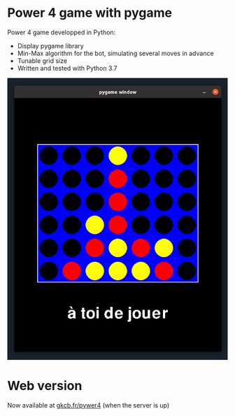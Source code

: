 # Power 4 game with pygame

Power 4 game developped in Python:
- Display pygame library
- Min-Max algorithm for the bot, simulating several moves in advance
- Tunable grid size
- Written and tested with Python 3.7

![pywer4 screenshot](./pywer4.png)

# Web version

Now available at [gkcb.fr/pywer4](http://gkcb.fr/pywer4) (when the server is up)



